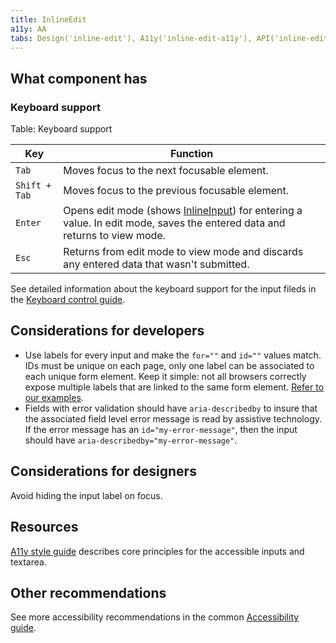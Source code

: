 ```yaml
---
title: InlineEdit
a11y: AA
tabs: Design('inline-edit'), A11y('inline-edit-a11y'), API('inline-edit-api'), Example('inline-edit-code'), Changelog('inline-edit-changelog')
---
```


## What component has

### Keyboard support

Table: Keyboard support

| Key           | Function                                                                                            |
| ------------- | --------------------------------------------------------------------------------------------------- |
| `Tab`         | Moves focus to the next focusable element.                                                          |
| `Shift + Tab` | Moves focus to the previous focusable element.                                                      |
| `Enter`       | Opens edit mode (shows [InlineInput](/components/inline-input/inline-input-code)) for entering a value. In edit mode, saves the entered data and returns to view mode. |
| `Esc`         | Returns from edit mode to view mode and discards any entered data that wasn't submitted.                                                                |

See detailed information about the keyboard support for the input fileds in the [Keyboard control guide](/core-principles/a11y/a11y-keyboard#input-and-textarea).

## Considerations for developers

- Use labels for every input and make the `for=""` and `id=""` values match. IDs must be unique on each page, only one label can be associated to each unique form element. Keep it simple: not all browsers correctly expose multiple labels that are linked to the same form element. [Refer to our examples](/components/inline-edit/inline-edit-code).
- Fields with error validation should have `aria-describedby` to insure that the associated field level error message is read by assistive technology. If the error message has an `id="my-error-message"`, then the input should have `aria-describedby="my-error-message"`.

## Considerations for designers

Avoid hiding the input label on focus.

## Resources

[A11y style guide](https://a11y-style-guide.com/style-guide/section-forms.html#kssref-forms-text-fields) describes core principles for the accessible inputs and textarea.

## Other recommendations

See more accessibility recommendations in the common [Accessibility guide](/core-principles/a11y/a11y).